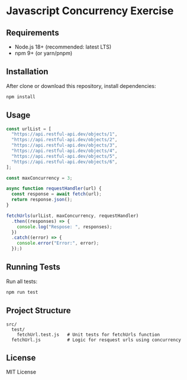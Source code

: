 # Javascript Concurrency Exercise 
## Requirements

- Node.js 18+ (recommended: latest LTS)
- npm 9+ (or yarn/pnpm)

## Installation

After clone or download this repository, install dependencies:

```bash
npm install
```

## Usage

```js
const urlList = [
  "https://api.restful-api.dev/objects/1",
  "https://api.restful-api.dev/objects/2",
  "https://api.restful-api.dev/objects/3",
  "https://api.restful-api.dev/objects/4",
  "https://api.restful-api.dev/objects/5",
  "https://api.restful-api.dev/objects/6",
];

const maxConcurrency = 3;

async function requestHandler(url) {
  const response = await fetch(url);
  return response.json();
}

fetchUrls(urlList, maxConcurrency, requestHandler)
  .then((responses) => {
    console.log("Respose: ", responses);
  })
  .catch((error) => {
    console.error("Error:", error);
  });)
```

## Running Tests

Run all tests:

```bash
npm run test
```

## Project Structure

```
src/
  test/
    fetchUrl.test.js   # Unit tests for fetchUrls function
  fetchUrl.js          # Logic for resquest urls using concurrency
```

## License

MIT License
